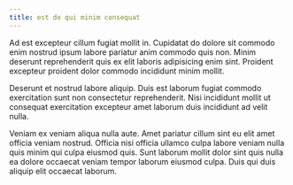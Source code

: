 ```yaml
---
title: est do qui minim consequat
---
```


Ad est excepteur cillum fugiat mollit in. Cupidatat do dolore sit commodo enim nostrud ipsum labore pariatur anim commodo quis non. Minim deserunt reprehenderit quis ex elit laboris adipisicing enim sint. Proident excepteur proident dolor commodo incididunt minim mollit.

Deserunt et nostrud labore aliquip. Duis est laborum fugiat commodo exercitation sunt non consectetur reprehenderit. Nisi incididunt mollit ut consequat exercitation excepteur amet laborum duis incididunt ad velit nulla.

Veniam ex veniam aliqua nulla aute. Amet pariatur cillum sint eu elit amet officia veniam nostrud. Officia nisi officia ullamco culpa labore veniam nulla quis minim qui culpa eiusmod quis. Sunt laborum mollit dolor sint quis nulla ea dolore occaecat veniam tempor laborum eiusmod culpa. Duis qui duis aliquip elit occaecat laborum.